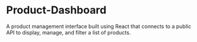 # Product-Dashboard
 A product management interface built using React that connects to a public API to display, manage, and filter a list of products.
